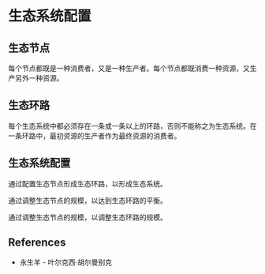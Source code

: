 # 生态系统配置

## 生态节点

每个节点都既是一种消费者，又是一种生产者。每个节点都既消费一种资源，又生产另外一种资源。

## 生态环路

每个生态系统中都必须存在一条或一条以上的环路，否则不能称之为生态系统。在一条环路中，最初资源的生产者作为最终资源的消费者。

## 生态系统配置

通过配置生态节点形成生态环路，以形成生态系统。

通过调整生态节点的规模，以达到生态环路的平衡。

通过调整生态节点的规模，以调整生态环路的规模。

## References

- 永生羊 - 叶尔克西·胡尔曼别克
